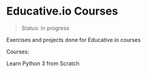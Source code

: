 <h1>Educative.io Courses</h1>

> Status: In progress

Exercises and projects done for Educative.io courses

Courses:

Learn Python 3 from Scratch